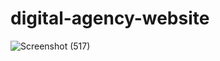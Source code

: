 # digital-agency-website
![Screenshot (517)](https://github.com/pratyusha-23/digital-agency-website/assets/129256390/f30e73f9-95e1-4cbe-a8a4-6c81bbe8d0a9)
